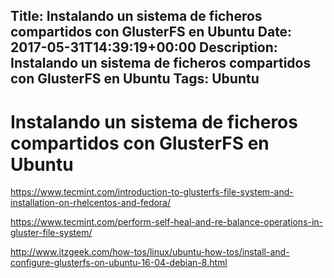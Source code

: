 Title: Instalando un sistema de ficheros compartidos con GlusterFS en Ubuntu
Date: 2017-05-31T14:39:19+00:00
Description: Instalando un sistema de ficheros compartidos con GlusterFS en Ubuntu
Tags: Ubuntu
---
# Instalando un sistema de ficheros compartidos con GlusterFS en Ubuntu

https://www.tecmint.com/introduction-to-glusterfs-file-system-and-installation-on-rhelcentos-and-fedora/

https://www.tecmint.com/perform-self-heal-and-re-balance-operations-in-gluster-file-system/

http://www.itzgeek.com/how-tos/linux/ubuntu-how-tos/install-and-configure-glusterfs-on-ubuntu-16-04-debian-8.html